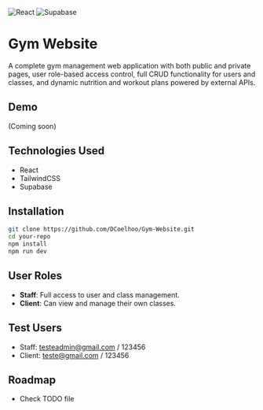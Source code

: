 ![React](https://img.shields.io/badge/React-18.2-blue)
![Supabase](https://img.shields.io/badge/Supabase-backend-green)

# Gym Website

A complete gym management web application with both public and private pages, user role-based access control, full CRUD functionality for users and classes, and dynamic nutrition and workout plans powered by external APIs.

## Demo

(Coming soon)

## Technologies Used

- React  
- TailwindCSS  
- Supabase  

## Installation

```bash
git clone https://github.com/DCoelhoo/Gym-Website.git
cd your-repo
npm install
npm run dev
```

## User Roles

- **Staff**: Full access to user and class management.
- **Client**: Can view and manage their own classes.

## Test Users

- Staff: testeadmin@gmail.com / 123456
- Client: teste@gmail.com / 123456

## Roadmap

- Check TODO file

